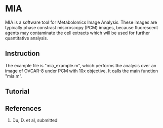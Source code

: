 # MIA

MIA is a software tool for Metabolomics Image Analysis. These images are typically phase constrast miscroscopy (PCM) images, because fluorescent agents may contaminate the cell extracts which will be used for further quantitative analysis.

## Instruction

The example file is "mia_example.m", which performs the analysis over an image of OVCAR-8 under PCM with 10x objective. It calls the main function "mia.m". 

## Tutorial



## References
1. Du, D. et al, submitted
